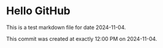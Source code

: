 # Hello GitHub
This is a test markdown file for date 2024-11-04.

This commit was created at exactly 12:00 PM on 2024-11-04.
